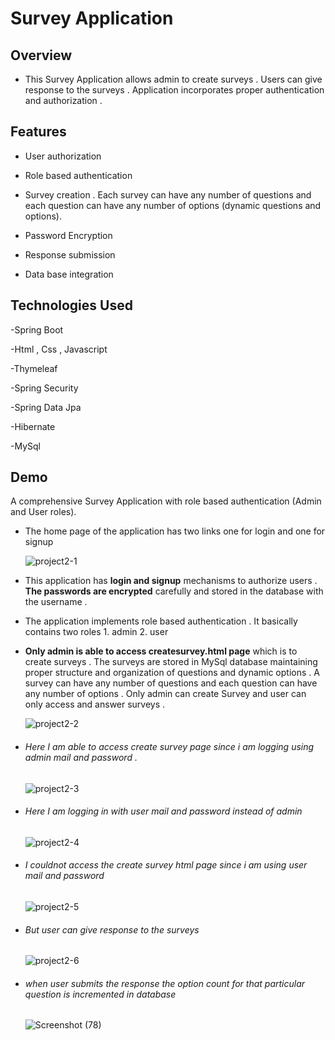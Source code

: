 # Survey Application

## Overview

  - This Survey Application allows admin to create surveys . Users can give response to the surveys . Application incorporates proper authentication and authorization .

## Features
  - User authorization

  - Role based authentication

  - Survey creation . Each survey can have any number of questions and each question can have any number of options (dynamic questions and options).

  - Password Encryption  

  - Response submission
  
  - Data base integration

## Technologies Used

  -Spring Boot

  -Html , Css , Javascript

  -Thymeleaf

  -Spring Security

  -Spring Data Jpa

  -Hibernate

  -MySql


## Demo


A comprehensive Survey Application with role based authentication (Admin and User roles).

- The home page of the application has two links one for login and one for signup

  ![project2-1](https://github.com/Kedhar193/full-stack-projects-2/assets/115712936/03c0954c-32ad-405b-8368-0f276b5ea3c2)

  

- This application has **login and signup** mechanisms to authorize users . **The passwords are encrypted** carefully and stored in the database with the username .

  

- The application implements role based authentication . It basically contains two roles 1. admin   2. user




- **Only admin is able to access createsurvey.html page** which is to create surveys . The surveys are stored in MySql database maintaining proper structure and organization of questions and dynamic options . A survey can have any number of questions and each question can have any number of options . Only admin can create Survey and user can only access and answer surveys .

  ![project2-2](https://github.com/Kedhar193/full-stack-projects-2/assets/115712936/4b20a668-31da-476e-ac35-2b77833f0be6)




- ###### Here I am able to access create survey page since i am logging using admin mail and password .

  
  ![project2-3](https://github.com/Kedhar193/full-stack-projects-2/assets/115712936/156176a3-ba27-4275-b98a-13d575f2aa72)



- ###### Here I am logging in with user mail and password instead of admin


  ![project2-4](https://github.com/Kedhar193/full-stack-projects-2/assets/115712936/2f288013-8a6c-4eeb-8e25-8dedd69fb4e1)




- ###### I couldnot access the create survey html page since i am using user mail and password

  ![project2-5](https://github.com/Kedhar193/full-stack-projects-2/assets/115712936/e7fea351-cf61-470b-a447-fefd1c6b1c8f)




- ###### But user can give response to the surveys

  ![project2-6](https://github.com/Kedhar193/full-stack-projects-2/assets/115712936/3608e295-d13e-4696-a872-8147feb78307)




- ###### when user submits the response the option count for that particular question is incremented in database


  ![Screenshot (78)](https://github.com/Kedhar193/full-stack-projects-2/assets/115712936/995f1571-4ed6-41e9-b31d-a8c6606bddc1)



